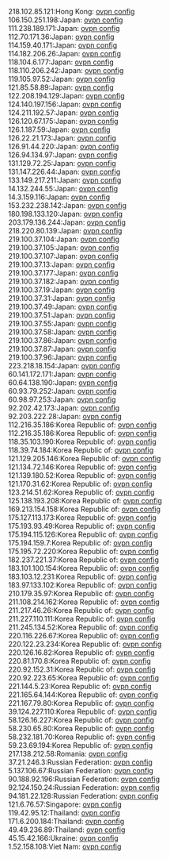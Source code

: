 218.102.85.121:Hong Kong: [ovpn config](vpn/218_102_85_121.ovpn)  
106.150.251.198:Japan: [ovpn config](vpn/106_150_251_198.ovpn)  
111.238.189.171:Japan: [ovpn config](vpn/111_238_189_171.ovpn)  
112.70.171.36:Japan: [ovpn config](vpn/112_70_171_36.ovpn)  
114.159.40.171:Japan: [ovpn config](vpn/114_159_40_171.ovpn)  
114.182.206.26:Japan: [ovpn config](vpn/114_182_206_26.ovpn)  
118.104.6.177:Japan: [ovpn config](vpn/118_104_6_177.ovpn)  
118.110.206.242:Japan: [ovpn config](vpn/118_110_206_242.ovpn)  
119.105.97.52:Japan: [ovpn config](vpn/119_105_97_52.ovpn)  
121.85.58.89:Japan: [ovpn config](vpn/121_85_58_89.ovpn)  
122.208.194.129:Japan: [ovpn config](vpn/122_208_194_129.ovpn)  
124.140.197.156:Japan: [ovpn config](vpn/124_140_197_156.ovpn)  
124.211.192.57:Japan: [ovpn config](vpn/124_211_192_57.ovpn)  
126.120.67.175:Japan: [ovpn config](vpn/126_120_67_175.ovpn)  
126.1.187.59:Japan: [ovpn config](vpn/126_1_187_59.ovpn)  
126.22.21.173:Japan: [ovpn config](vpn/126_22_21_173.ovpn)  
126.91.44.220:Japan: [ovpn config](vpn/126_91_44_220.ovpn)  
126.94.134.97:Japan: [ovpn config](vpn/126_94_134_97.ovpn)  
131.129.72.25:Japan: [ovpn config](vpn/131_129_72_25.ovpn)  
131.147.226.44:Japan: [ovpn config](vpn/131_147_226_44.ovpn)  
133.149.217.211:Japan: [ovpn config](vpn/133_149_217_211.ovpn)  
14.132.244.55:Japan: [ovpn config](vpn/14_132_244_55.ovpn)  
14.3.159.116:Japan: [ovpn config](vpn/14_3_159_116.ovpn)  
153.232.238.142:Japan: [ovpn config](vpn/153_232_238_142.ovpn)  
180.198.133.120:Japan: [ovpn config](vpn/180_198_133_120.ovpn)  
203.179.136.244:Japan: [ovpn config](vpn/203_179_136_244.ovpn)  
218.220.80.139:Japan: [ovpn config](vpn/218_220_80_139.ovpn)  
219.100.37.104:Japan: [ovpn config](vpn/219_100_37_104.ovpn)  
219.100.37.105:Japan: [ovpn config](vpn/219_100_37_105.ovpn)  
219.100.37.107:Japan: [ovpn config](vpn/219_100_37_107.ovpn)  
219.100.37.13:Japan: [ovpn config](vpn/219_100_37_13.ovpn)  
219.100.37.177:Japan: [ovpn config](vpn/219_100_37_177.ovpn)  
219.100.37.182:Japan: [ovpn config](vpn/219_100_37_182.ovpn)  
219.100.37.19:Japan: [ovpn config](vpn/219_100_37_19.ovpn)  
219.100.37.31:Japan: [ovpn config](vpn/219_100_37_31.ovpn)  
219.100.37.49:Japan: [ovpn config](vpn/219_100_37_49.ovpn)  
219.100.37.51:Japan: [ovpn config](vpn/219_100_37_51.ovpn)  
219.100.37.55:Japan: [ovpn config](vpn/219_100_37_55.ovpn)  
219.100.37.58:Japan: [ovpn config](vpn/219_100_37_58.ovpn)  
219.100.37.86:Japan: [ovpn config](vpn/219_100_37_86.ovpn)  
219.100.37.87:Japan: [ovpn config](vpn/219_100_37_87.ovpn)  
219.100.37.96:Japan: [ovpn config](vpn/219_100_37_96.ovpn)  
223.218.18.154:Japan: [ovpn config](vpn/223_218_18_154.ovpn)  
60.141.172.171:Japan: [ovpn config](vpn/60_141_172_171.ovpn)  
60.64.138.190:Japan: [ovpn config](vpn/60_64_138_190.ovpn)  
60.93.79.252:Japan: [ovpn config](vpn/60_93_79_252.ovpn)  
60.98.97.253:Japan: [ovpn config](vpn/60_98_97_253.ovpn)  
92.202.42.173:Japan: [ovpn config](vpn/92_202_42_173.ovpn)  
92.203.222.28:Japan: [ovpn config](vpn/92_203_222_28.ovpn)  
112.216.35.186:Korea Republic of: [ovpn config](vpn/112_216_35_186.ovpn)  
112.216.35.186:Korea Republic of: [ovpn config](vpn/112_216_35_186.ovpn)  
118.35.103.190:Korea Republic of: [ovpn config](vpn/118_35_103_190.ovpn)  
118.39.74.184:Korea Republic of: [ovpn config](vpn/118_39_74_184.ovpn)  
121.129.205.146:Korea Republic of: [ovpn config](vpn/121_129_205_146.ovpn)  
121.134.72.146:Korea Republic of: [ovpn config](vpn/121_134_72_146.ovpn)  
121.139.180.52:Korea Republic of: [ovpn config](vpn/121_139_180_52.ovpn)  
121.170.31.62:Korea Republic of: [ovpn config](vpn/121_170_31_62.ovpn)  
123.214.51.62:Korea Republic of: [ovpn config](vpn/123_214_51_62.ovpn)  
125.138.193.208:Korea Republic of: [ovpn config](vpn/125_138_193_208.ovpn)  
169.213.154.158:Korea Republic of: [ovpn config](vpn/169_213_154_158.ovpn)  
175.127.113.173:Korea Republic of: [ovpn config](vpn/175_127_113_173.ovpn)  
175.193.93.49:Korea Republic of: [ovpn config](vpn/175_193_93_49.ovpn)  
175.194.115.126:Korea Republic of: [ovpn config](vpn/175_194_115_126.ovpn)  
175.194.159.7:Korea Republic of: [ovpn config](vpn/175_194_159_7.ovpn)  
175.195.72.220:Korea Republic of: [ovpn config](vpn/175_195_72_220.ovpn)  
182.237.221.37:Korea Republic of: [ovpn config](vpn/182_237_221_37.ovpn)  
183.101.100.154:Korea Republic of: [ovpn config](vpn/183_101_100_154.ovpn)  
183.103.12.231:Korea Republic of: [ovpn config](vpn/183_103_12_231.ovpn)  
183.97.133.102:Korea Republic of: [ovpn config](vpn/183_97_133_102.ovpn)  
210.179.35.97:Korea Republic of: [ovpn config](vpn/210_179_35_97.ovpn)  
211.108.214.162:Korea Republic of: [ovpn config](vpn/211_108_214_162.ovpn)  
211.217.46.26:Korea Republic of: [ovpn config](vpn/211_217_46_26.ovpn)  
211.227.110.111:Korea Republic of: [ovpn config](vpn/211_227_110_111.ovpn)  
211.245.134.52:Korea Republic of: [ovpn config](vpn/211_245_134_52.ovpn)  
220.116.226.67:Korea Republic of: [ovpn config](vpn/220_116_226_67.ovpn)  
220.122.23.234:Korea Republic of: [ovpn config](vpn/220_122_23_234.ovpn)  
220.126.16.82:Korea Republic of: [ovpn config](vpn/220_126_16_82.ovpn)  
220.81.170.8:Korea Republic of: [ovpn config](vpn/220_81_170_8.ovpn)  
220.92.152.31:Korea Republic of: [ovpn config](vpn/220_92_152_31.ovpn)  
220.92.223.65:Korea Republic of: [ovpn config](vpn/220_92_223_65.ovpn)  
221.144.5.23:Korea Republic of: [ovpn config](vpn/221_144_5_23.ovpn)  
221.165.64.144:Korea Republic of: [ovpn config](vpn/221_165_64_144.ovpn)  
221.167.79.80:Korea Republic of: [ovpn config](vpn/221_167_79_80.ovpn)  
39.124.227.110:Korea Republic of: [ovpn config](vpn/39_124_227_110.ovpn)  
58.126.16.227:Korea Republic of: [ovpn config](vpn/58_126_16_227.ovpn)  
58.230.65.80:Korea Republic of: [ovpn config](vpn/58_230_65_80.ovpn)  
58.232.181.70:Korea Republic of: [ovpn config](vpn/58_232_181_70.ovpn)  
59.23.69.194:Korea Republic of: [ovpn config](vpn/59_23_69_194.ovpn)  
217.138.212.58:Romania: [ovpn config](vpn/217_138_212_58.ovpn)  
37.21.246.3:Russian Federation: [ovpn config](vpn/37_21_246_3.ovpn)  
5.137.106.67:Russian Federation: [ovpn config](vpn/5_137_106_67.ovpn)  
90.188.92.196:Russian Federation: [ovpn config](vpn/90_188_92_196.ovpn)  
92.124.150.24:Russian Federation: [ovpn config](vpn/92_124_150_24.ovpn)  
94.181.22.128:Russian Federation: [ovpn config](vpn/94_181_22_128.ovpn)  
121.6.76.57:Singapore: [ovpn config](vpn/121_6_76_57.ovpn)  
119.42.95.12:Thailand: [ovpn config](vpn/119_42_95_12.ovpn)  
171.6.200.184:Thailand: [ovpn config](vpn/171_6_200_184.ovpn)  
49.49.236.89:Thailand: [ovpn config](vpn/49_49_236_89.ovpn)  
45.15.42.166:Ukraine: [ovpn config](vpn/45_15_42_166.ovpn)  
1.52.158.108:Viet Nam: [ovpn config](vpn/1_52_158_108.ovpn)  
